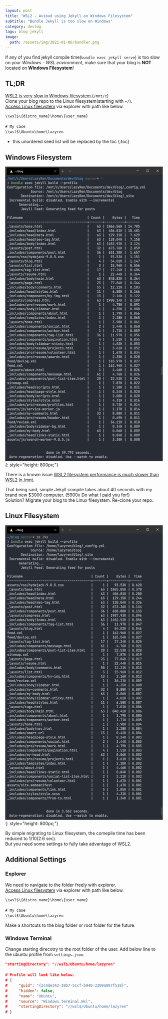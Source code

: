 ```yaml
---
layout: post
title: "WSL2 - Avioud using Jekyll on Windows Filesystem"
subtitle: "Bundle Jekyll is too slow on Windows"
category: devlog
tags: blog jekyll
image:
  path: /assets/img/2021-01-06/bundler.png
---
```


If any of you find jekyll compile time(`bundle exec jekyll serve`) is too slow on your *Windows - WSL environment*,
make sure that your blog is **NOT** located on **Windows Filesystem**!

## TL;DR

[WSL2 is very slow in Windows filesystem](https://github.com/microsoft/WSL/issues/4197).(`/mnt/c`)<br>
Clone your blog repo to the Linux filesystem(starting with `~/`).<br>
[Access Linux filesystem](https://devblogs.microsoft.com/commandline/whats-new-for-wsl-in-windows-10-version-1903/) via explorer with path like below.

```default
\\wsl$\{distro_name}\home\{user_name}

# My case
\\wsl$\Ubuntu\home\lazyren
```

<!--more-->

* this unordered seed list will be replaced by the toc
{:toc}

## Windows Filesystem

![Window Jekyll Compile Time](/assets/img/2021-01-06/windows_fs_jekyll.png){: style="height: 800px;"}

There is a known issue [WSL2 filesystem performance is much slower than WSL2 in /mnt](https://github.com/microsoft/WSL/issues/4197).

That being said, simple Jekyll compile takes about 40 seconds with my brand new $3000 computer. (5900x Do what I paid you for!)<br>
Solution? Migrate your blog to the Linux filesystem. Re-clone your repo.

## Linux Filesystem

![Linux Jekyll Compile Time](/assets/img/2021-01-06/wsl2_native_fs_jekyll.png){: style="height: 800px;"}

By simple migrating to Linux filesystem, the comepile time has been reduced to 1/10(2.6 sec).<br>
But you need some settings to fully take advantage of WSL2.

## Additional Settings

### Explorer

We need to navigate to the folder freely with explorer.<br>
[Access Linux filesystem](https://devblogs.microsoft.com/commandline/whats-new-for-wsl-in-windows-10-version-1903/) via explorer with path like below.

```default
\\wsl$\{distro_name}\home\{user_name}

# My case
\\wsl$\Ubuntu\home\lazyren
```

Make a shortcuts to the blog folder or root folder for the future.

### Windows Terminal

Change starting direcotry to the root folder of the user.
Add below line to the ubuntu profile from `settings.json`.

```json
"startingDirectory": "//wsl$/Ubuntu/home/lazyren"

# Profile will look like below.
# {
#     "guid": "{2c4de342-38b7-51cf-b940-2309a097f518}",
#     "hidden": false,
#     "name": "Ubuntu",
#     "source": "Windows.Terminal.Wsl",
#     "startingDirectory": "//wsl$/Ubuntu/home/lazyren"
# }
```
